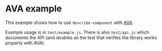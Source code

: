 # AVA example

This example shows how to use `describe-component` with [AVA](https://ava.li).

Example usage is in `test/example.js`. There is also `test/api.js` which
documents the API (and doubles as the test that verifies the library works
properly with AVA).
